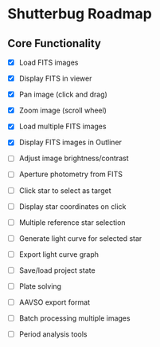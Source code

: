 # Shutterbug Roadmap

## Core Functionality
- [x] Load FITS images
- [x] Display FITS in viewer
- [x] Pan image (click and drag)
- [x] Zoom image (scroll wheel)
- [x] Load multiple FITS images
- [x] Display FITS images in Outliner
- [ ] Adjust image brightness/contrast
- [ ] Aperture photometry from FITS
- [ ] Click star to select as target
- [ ] Display star coordinates on click
- [ ] Multiple reference star selection
- [ ] Generate light curve for selected star
- [ ] Export light curve graph
- [ ] Save/load project state
- [ ] Plate solving
- [ ] AAVSO export format
- [ ] Batch processing multiple images
- [ ] Period analysis tools


